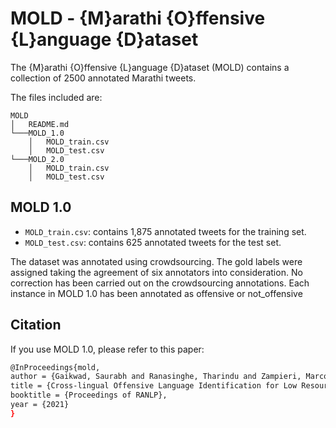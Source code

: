 # MOLD - {M}arathi {O}ffensive {L}anguage {D}ataset

The {M}arathi {O}ffensive {L}anguage {D}ataset (MOLD) contains a collection of 2500 annotated Marathi tweets.

The files included are: 
```
MOLD
│   README.md  
└───MOLD_1.0
    │   MOLD_train.csv
    │   MOLD_test.csv
└───MOLD_2.0
    │   MOLD_train.csv
    │   MOLD_test.csv
```

## MOLD 1.0
- `MOLD_train.csv`: contains 1,875 annotated tweets for the training set.  
- `MOLD_test.csv`: contains 625 annotated tweets for the test set. 

The dataset was annotated using crowdsourcing. The gold labels were assigned taking the agreement of six annotators into consideration. No correction has been carried out on the crowdsourcing annotations. 
Each instance in MOLD 1.0 has been annotated as offensive or not_offensive




## Citation
If you use MOLD 1.0, please refer to this paper:

```bash
@InProceedings{mold,
author = {Gaikwad, Saurabh and Ranasinghe, Tharindu and Zampieri, Marcos and Homan, Christopher M.},
title = {Cross-lingual Offensive Language Identification for Low Resource Languages: The Case of Marathi},
booktitle = {Proceedings of RANLP},
year = {2021}
}
```

